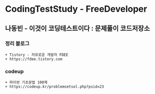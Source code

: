 # CodingTestStudy - FreeDeveloper
## 나동빈 - 이것이 코딩테스트이다 : 문제풀이 코드저장소

### 정리 블로그
    + Tistory - 자유로운 개발자 FDEE
    + https://fdee.tistory.com
    
### codeup
    + 파이썬 기초문법 100제
    + https://codeup.kr/problemsetsol.php?psid=23
